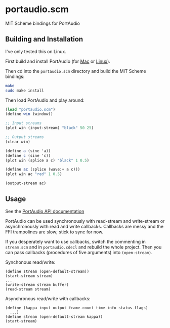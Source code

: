 # portaudio.scm
MIT Scheme bindings for PortAudio

## Building and Installation
I've only tested this on Linux.

First build and install PortAudio (for [Mac](http://portaudio.com/docs/v19-doxydocs/compile_mac_coreaudio.html) or [Linux](http://portaudio.com/docs/v19-doxydocs/compile_linux.html)).

Then cd into the `portaudio.scm` directory and build the MIT Scheme bindings:

```bash
make
sudo make install
```

Then load PortAudio and play around:
```scheme
(load "portaudio.scm")
(define win (window))

;; Input streams
(plot win (input-stream) "black" 50 25)

;; Output streams
(clear win)

(define a (sine 'a))
(define c (sine 'c))
(plot win (splice a c) "black" 1 0.5)

(define ac (splice (wave:+ a c)))
(plot win ac "red" 1 0.5)

(output-stream ac)
```

## Usage

See the [PortAudio API documentation](http://portaudio.com/docs/v19-doxydocs/api_overview.html)

PortAudio can be used synchronously with read-stream and write-stream
or asynchronously with read and write callbacks.
Callbacks are messy and the FFI trampolines are slow; stick to sync for now.

If you desperately want to use callbacks, switch the commenting in `stream.scm` 
and in `portaudio.cdecl` and rebuild the whole project.
Then you can pass callbacks (procedures of five arguments) into `(open-stream)`.

Synchonous read/write:
```
(define stream (open-default-stream))
(start-stream stream)
...
(write-stream stream buffer)
(read-stream stream)
```
Asynchronous read/write with callbacks:
```
(define (kappa input output frame-count time-info status-flags)
  ...)
(define stream (open-default-stream kappa))
(start-stream)
```
